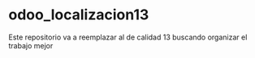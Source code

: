 # odoo_localizacion13

Este repositorio va a reemplazar al de calidad 13 buscando organizar el trabajo mejor
